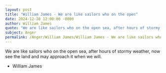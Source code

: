 ```yaml
---
layout: post
title: "William James - We are like sailors who on the open"
date: 2024-12-28 12:00:00 -0000
author: William James
quote: "We are like sailors who on the open sea, after hours of stormy weather, now see the land and may approach it when we will."
subject: Anger
permalink: /Anger/William James/William James - We are like sailors who on the open
---
```


We are like sailors who on the open sea, after hours of stormy weather, now see the land and may approach it when we will.

- William James
